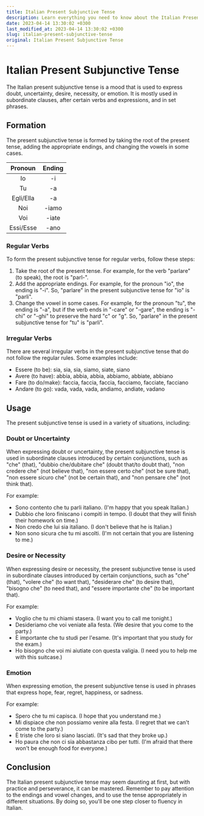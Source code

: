 ```yaml
---
title: Italian Present Subjunctive Tense
description: Learn everything you need to know about the Italian Present Subjunctive Tense, including its formation and usage.
date: 2023-04-14 13:30:02 +0300
last_modified_at: 2023-04-14 13:30:02 +0300
slug: italian-present-subjunctive-tense
original: Italian Present Subjunctive Tense
---
```

# Italian Present Subjunctive Tense

The Italian present subjunctive tense is a mood that is used to express doubt, uncertainty, desire, necessity, or emotion. It is mostly used in subordinate clauses, after certain verbs and expressions, and in set phrases.

## Formation

The present subjunctive tense is formed by taking the root of the present tense, adding the appropriate endings, and changing the vowels in some cases.

|     Pronoun     |     Ending     |
|:---------------:|:--------------:|
|       Io        |        -i       |
|      Tu        |       -a        |
|       Egli/Ella       |       -a        |
|      Noi       |       -iamo       |
|     Voi      |        -iate      |
|      Essi/Esse      |      -ano        |

### Regular Verbs

To form the present subjunctive tense for regular verbs, follow these steps:

1. Take the root of the present tense. For example, for the verb "parlare" (to speak), the root is "parl-".
2. Add the appropriate endings. For example, for the pronoun "io", the ending is "-i". So, "parlare" in the present subjunctive tense for "io" is "parli".
3. Change the vowel in some cases. For example, for the pronoun "tu", the ending is "-a", but if the verb ends in "-care" or "-gare", the ending is "-chi" or "-ghi" to preserve the hard "c" or "g". So, "parlare" in the present subjunctive tense for "tu" is "parli".

### Irregular Verbs

There are several irregular verbs in the present subjunctive tense that do not follow the regular rules. Some examples include:

- Essere (to be): sia, sia, sia, siamo, siate, siano
- Avere (to have): abbia, abbia, abbia, abbiamo, abbiate, abbiano
- Fare (to do/make): faccia, faccia, faccia, facciamo, facciate, facciano
- Andare (to go): vada, vada, vada, andiamo, andiate, vadano

## Usage

The present subjunctive tense is used in a variety of situations, including:

### Doubt or Uncertainty

When expressing doubt or uncertainty, the present subjunctive tense is used in subordinate clauses introduced by certain conjunctions, such as "che" (that), "dubbio che/dubitare che" (doubt that/to doubt that), "non credere che" (not believe that), "non essere certo che" (not be sure that), "non essere sicuro che" (not be certain that), and "non pensare che" (not think that).

For example:

- Sono contento che tu parli italiano. (I'm happy that you speak Italian.)
- Dubbio che loro finiscano i compiti in tempo. (I doubt that they will finish their homework on time.)
- Non credo che lui sia italiano. (I don't believe that he is Italian.)
- Non sono sicura che tu mi ascolti. (I'm not certain that you are listening to me.)

### Desire or Necessity

When expressing desire or necessity, the present subjunctive tense is used in subordinate clauses introduced by certain conjunctions, such as "che" (that), "volere che" (to want that), "desiderare che" (to desire that), "bisogno che" (to need that), and "essere importante che" (to be important that).

For example:

- Voglio che tu mi chiami stasera. (I want you to call me tonight.)
- Desideriamo che voi veniate alla festa. (We desire that you come to the party.)
- È importante che tu studi per l'esame. (It's important that you study for the exam.)
- Ho bisogno che voi mi aiutiate con questa valigia. (I need you to help me with this suitcase.)

### Emotion

When expressing emotion, the present subjunctive tense is used in phrases that express hope, fear, regret, happiness, or sadness.

For example:

- Spero che tu mi capisca. (I hope that you understand me.)
- Mi dispiace che non possiamo venire alla festa. (I regret that we can't come to the party.)
- È triste che loro si siano lasciati. (It's sad that they broke up.)
- Ho paura che non ci sia abbastanza cibo per tutti. (I'm afraid that there won't be enough food for everyone.)

## Conclusion

The Italian present subjunctive tense may seem daunting at first, but with practice and perseverance, it can be mastered. Remember to pay attention to the endings and vowel changes, and to use the tense appropriately in different situations. By doing so, you'll be one step closer to fluency in Italian.